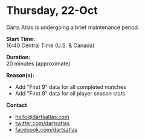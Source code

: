 # Thursday, 22-Oct  
Darts Atlas is undergoing a brief maintenance period.

**Start Time:**  
16:40 Central Time (U.S. & Canada)

**Duration:**  
20 minutes (approximate)

**Reason(s):**

- Add "First 9" data for all completed matches
- Add "First 9" data for all player season stats

**Contact**

- [hello@dartsatlas.com](mailto:hello@dartsatlas.com)
- [twitter.com/dartsatlas](https://www.twitter.com/dartsatlas)
- [facebook.com/dartsatlas](https://www.facebook.com/dartsatlas)
